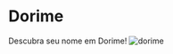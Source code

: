# Dorime
Descubra seu nome em Dorime!
![dorime](https://user-images.githubusercontent.com/52904595/76268352-a98f5180-624c-11ea-851f-adb74a27f004.jpeg)
